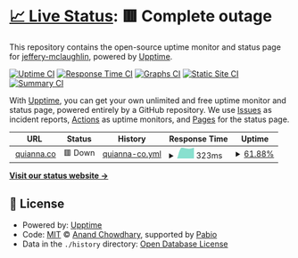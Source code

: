 # [📈 Live Status](https://jeffery-mclaughlin.github.io/quiannaco): <!--live status--> **🟥 Complete outage**

This repository contains the open-source uptime monitor and status page for [jeffery-mclaughlin](https://jeffery-mclaughlin.github.io/quiannaco), powered by [Upptime](https://github.com/upptime/upptime).

[![Uptime CI](https://github.com/jeffery-mclaughlin/quiannaco/workflows/Uptime%20CI/badge.svg)](https://github.com/jeffery-mclaughlin/quiannaco/actions?query=workflow%3A%22Uptime+CI%22)
[![Response Time CI](https://github.com/jeffery-mclaughlin/quiannaco/workflows/Response%20Time%20CI/badge.svg)](https://github.com/jeffery-mclaughlin/quiannaco/actions?query=workflow%3A%22Response+Time+CI%22)
[![Graphs CI](https://github.com/jeffery-mclaughlin/quiannaco/workflows/Graphs%20CI/badge.svg)](https://github.com/jeffery-mclaughlin/quiannaco/actions?query=workflow%3A%22Graphs+CI%22)
[![Static Site CI](https://github.com/jeffery-mclaughlin/quiannaco/workflows/Static%20Site%20CI/badge.svg)](https://github.com/jeffery-mclaughlin/quiannaco/actions?query=workflow%3A%22Static+Site+CI%22)
[![Summary CI](https://github.com/jeffery-mclaughlin/quiannaco/workflows/Summary%20CI/badge.svg)](https://github.com/jeffery-mclaughlin/quiannaco/actions?query=workflow%3A%22Summary+CI%22)

With [Upptime](https://upptime.js.org), you can get your own unlimited and free uptime monitor and status page, powered entirely by a GitHub repository. We use [Issues](https://github.com/jeffery-mclaughlin/quiannaco/issues) as incident reports, [Actions](https://github.com/jeffery-mclaughlin/quiannaco/actions) as uptime monitors, and [Pages](https://jeffery-mclaughlin.github.io/quiannaco) for the status page.

<!--start: status pages-->
<!-- This summary is generated by Upptime (https://github.com/upptime/upptime) -->
<!-- Do not edit this manually, your changes will be overwritten -->
<!-- prettier-ignore -->
| URL | Status | History | Response Time | Uptime |
| --- | ------ | ------- | ------------- | ------ |
| <img alt="" src="https://icons.duckduckgo.com/ip3/quianna.co.ico" height="13"> [quianna.co](https://quianna.co) | 🟥 Down | [quianna-co.yml](https://github.com/jeffery-mclaughlin/quiannaco/commits/HEAD/history/quianna-co.yml) | <details><summary><img alt="Response time graph" src="./graphs/quianna-co/response-time-week.png" height="20"> 323ms</summary><br><a href="https://jeffery-mclaughlin.github.io/quiannaco/history/quianna-co"><img alt="Response time 330" src="https://img.shields.io/endpoint?url=https%3A%2F%2Fraw.githubusercontent.com%2Fjeffery-mclaughlin%2Fquiannaco%2FHEAD%2Fapi%2Fquianna-co%2Fresponse-time.json"></a><br><a href="https://jeffery-mclaughlin.github.io/quiannaco/history/quianna-co"><img alt="24-hour response time 0" src="https://img.shields.io/endpoint?url=https%3A%2F%2Fraw.githubusercontent.com%2Fjeffery-mclaughlin%2Fquiannaco%2FHEAD%2Fapi%2Fquianna-co%2Fresponse-time-day.json"></a><br><a href="https://jeffery-mclaughlin.github.io/quiannaco/history/quianna-co"><img alt="7-day response time 323" src="https://img.shields.io/endpoint?url=https%3A%2F%2Fraw.githubusercontent.com%2Fjeffery-mclaughlin%2Fquiannaco%2FHEAD%2Fapi%2Fquianna-co%2Fresponse-time-week.json"></a><br><a href="https://jeffery-mclaughlin.github.io/quiannaco/history/quianna-co"><img alt="30-day response time 330" src="https://img.shields.io/endpoint?url=https%3A%2F%2Fraw.githubusercontent.com%2Fjeffery-mclaughlin%2Fquiannaco%2FHEAD%2Fapi%2Fquianna-co%2Fresponse-time-month.json"></a><br><a href="https://jeffery-mclaughlin.github.io/quiannaco/history/quianna-co"><img alt="1-year response time 330" src="https://img.shields.io/endpoint?url=https%3A%2F%2Fraw.githubusercontent.com%2Fjeffery-mclaughlin%2Fquiannaco%2FHEAD%2Fapi%2Fquianna-co%2Fresponse-time-year.json"></a></details> | <details><summary><a href="https://jeffery-mclaughlin.github.io/quiannaco/history/quianna-co">61.88%</a></summary><a href="https://jeffery-mclaughlin.github.io/quiannaco/history/quianna-co"><img alt="All-time uptime 71.27%" src="https://img.shields.io/endpoint?url=https%3A%2F%2Fraw.githubusercontent.com%2Fjeffery-mclaughlin%2Fquiannaco%2FHEAD%2Fapi%2Fquianna-co%2Fuptime.json"></a><br><a href="https://jeffery-mclaughlin.github.io/quiannaco/history/quianna-co"><img alt="24-hour uptime 0.00%" src="https://img.shields.io/endpoint?url=https%3A%2F%2Fraw.githubusercontent.com%2Fjeffery-mclaughlin%2Fquiannaco%2FHEAD%2Fapi%2Fquianna-co%2Fuptime-day.json"></a><br><a href="https://jeffery-mclaughlin.github.io/quiannaco/history/quianna-co"><img alt="7-day uptime 61.88%" src="https://img.shields.io/endpoint?url=https%3A%2F%2Fraw.githubusercontent.com%2Fjeffery-mclaughlin%2Fquiannaco%2FHEAD%2Fapi%2Fquianna-co%2Fuptime-week.json"></a><br><a href="https://jeffery-mclaughlin.github.io/quiannaco/history/quianna-co"><img alt="30-day uptime 71.27%" src="https://img.shields.io/endpoint?url=https%3A%2F%2Fraw.githubusercontent.com%2Fjeffery-mclaughlin%2Fquiannaco%2FHEAD%2Fapi%2Fquianna-co%2Fuptime-month.json"></a><br><a href="https://jeffery-mclaughlin.github.io/quiannaco/history/quianna-co"><img alt="1-year uptime 71.27%" src="https://img.shields.io/endpoint?url=https%3A%2F%2Fraw.githubusercontent.com%2Fjeffery-mclaughlin%2Fquiannaco%2FHEAD%2Fapi%2Fquianna-co%2Fuptime-year.json"></a></details>

<!--end: status pages-->

[**Visit our status website →**](https://jeffery-mclaughlin.github.io/quiannaco)

## 📄 License

- Powered by: [Upptime](https://github.com/upptime/upptime)
- Code: [MIT](./LICENSE) © [Anand Chowdhary](https://anandchowdhary.com), supported by [Pabio](https://pabio.com)
- Data in the `./history` directory: [Open Database License](https://opendatacommons.org/licenses/odbl/1-0/)
